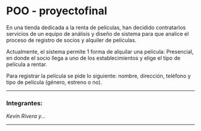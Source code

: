 # POO - proyectofinal

En una tienda dedicada a la renta de películas, han decidido contratarlos servicios de un equipo de análisis y diseño de sistema para que analice el proceso de registro de socios y alquiler de películas.

Actualmente, el sistema permite 1 forma de alquilar una película: Presencial, en donde el socio llega a uno de los establecimientos y elige el tipo de película a rentar.

Para registrar la película se pide lo siguiente: nombre, dirección, teléfono y tipo de película (género, estreno o no).

***
### Integrantes:
*Kevin Rivera y...*
***
